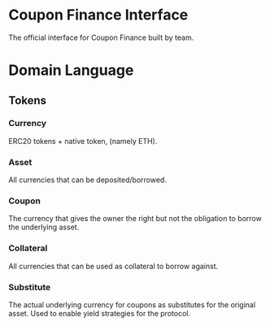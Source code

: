 # Coupon Finance Interface

The official interface for Coupon Finance built by team.

# Domain Language

## Tokens

### Currency
ERC20 tokens + native token, (namely ETH).

### Asset
All currencies that can be deposited/borrowed.

### Coupon
The currency that gives the owner the right but not the obligation to borrow the underlying asset.

### Collateral
All currencies that can be used as collateral to borrow against.

### Substitute
The actual underlying currency for coupons as substitutes for the original asset. Used to enable yield strategies for the protocol.
